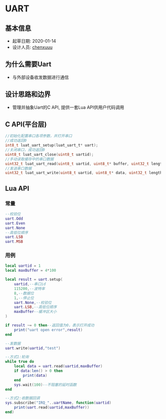 # UART

## 基本信息

* 起草日期: 2020-01-14
* 设计人员: [chenxuuu](https://github.com/chenxuuu)

## 为什么需要Uart

* 与外部设备收发数据进行通信

## 设计思路和边界

* 管理并抽象Uart的C API, 提供一套Lua API供用户代码调用

## C API(平台层)

```c
//初始化配置串口各项参数，并打开串口
//成功返回0
int8_t luat_uart_setup(luat_uart_t* uart);
//关闭串口，成功返回0
uint8_t luat_uart_close(uint8_t uartid);
//手动读取缓存中的串口数据
uint32_t luat_uart_read(uint8_t uartid, uint8_t* buffer, uint32_t length);
//发送串口数据
uint32_t luat_uart_write(uint8_t uartid, uint8_t* data, uint32_t length);
```

## Lua API

### 常量

```lua
--校验位
uart.Odd
uart.Even
uart.None
--高低位顺序
uart.LSB
uart.MSB
```

### 用例

```lua
local uartid = 1
local maxBuffer = 4*100

local result = uart.setup(
    uartid,--串口id
    115200,--波特率
    8,--数据位
    1,--停止位
    uart.None,--校验位
    uart.LSB,--高低位顺序
    maxBuffer--缓冲区大小
)

if result ~= 0 then--返回值为0，表示打开成功
    print("uart open error",result)
end

--发数据
uart.write(uartid,"test")

--方式1:轮询
while true do
    local data = uart.read(uartid,maxBuffer)
    if data:len() > 0 then
        print(data)
    end
    sys.wait(100)--不阻塞的延时函数
end

--方式2:收数据回调
sys.subscribe("IRQ_"..uartName, function(uartid)
    print(uart.read(uartid,maxBuffer))
end)

```
